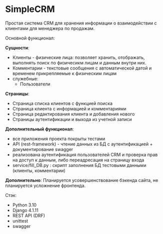 # SimpleCRM

Простая система CRM для хранения информации о взаимодействии с клиентами для менеджера по продажам. 

Основной функционал: 

**Сущности**: 
  - Клиенты - физические лица: позволяет хранить, отображать, выполнять поиск по физичесикм лицам и данным внутри них.
  - Комментарии - текстовые сообщения с автоматической датой и временем прикрепляемые к физическим лицам
  - служебные:
    - Пользователи

**Страницы**:
  - Страница списка клиентов с функцией поиска
  - Страница клиента с информацией и комментариями
  - Страница редактирования клиента и добавления нового
  - Страницы аутентификации и выхода из учетной записи

**Дополнительный функционал**:
  - все приложения проекта покрыты тестами
  - API (rest-framework) - чтение данных из БД с аутентификацией + документирование swagger
  - реализована аутентификация пользователей CRM и проверка прав на доступ к данным, либо переадресация на страницу входа
  - service/fill_DB.py : скрипт заполнения БД тестовыми данными (клиенты, комментарии)

**Дополнительно**: 
Планируется усовершенствование бэкенда сайта, не планируется усложнение фронтенда.

Стэк:
  - Python 3.10
  - Django 4.1.11
  - REST API (DRF)
  - unittest
  - swagger

